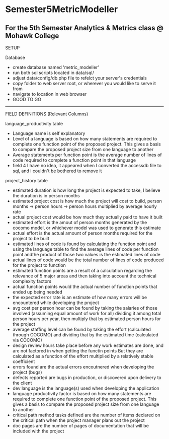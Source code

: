 # Semester5MetricModeller
For the 5th Semester Analytics &amp; Metrics class @ Mohawk College
--------------------------------------------------------------------------------------------------------------------------------

SETUP

Database
  - create database named 'metric_modeller'
  - run both sql scripts located in data/sql/
  - adjust data/config/db.php file to refelct your server's credentials
  - copy folder to web server root, or wherever you would like to serve it from
  - navigate to location in web browser
  - GOOD TO GO

--------------------------------------------------------------------------------------------------------------------------------

FIELD DEFINITIONS (Relevant Columns)

language_productivity table
  - Language name is self explanatory
  - Level of a language is based on how many statements are required to complete one function point of the proposed project.
    This gives a basis to compare the proposed project size from one language to another
  - Average statements per function point is the average number of lines of code required to complete a function point in that language
  - field 4 I have no idea, it appeared when I converted the accessdb file to sql, and i couldn't be bothered to remove it

project_history table
  - estimated duration is how long the project is expected to take, I believe the duration is in person months
  - estimated project cost is how much the project will cost to build, person months -> person hours -> person hours multiplied by average hourly rate
  - actual project cost would be how much they actually paid to have it built
  - estimated effort is the amout of person months generated by the cocomo model, or whichever model was used to generate this estimate
  - actual effort is the actual amount of person months required for the project to be built
  - estimated lines of code is found by calculating the function point and using the language table to find the average lines of code
    per function point andthe product of those two values is the estimated lines of code
  - actual lines of code would be the total number of lines of code produced for the project to function
  - estimated function points are a result of a calculation regarding the relevance of 5 major areas and then taking into account the technical 
    complexity factors
  - actual function points would the actual number of function points that ended up being needed
  - the expected error rate is an estimate of how many errors will be encountered while developing the project
  - avg cost per person hour can be found by taking the salaries of those involved (assuming equal amount of work for all)
    dividing it among total person hours per year, then multiply that by estimated person hours for the project
  - average staffing level can be found by taking the effort (calculated through COCOMO) and dividing that by the estimated time (calculated via COCOMO)
  - design review hours take place before any work estimates are done, and are not factored in when getting the functin points
    But they are calculated as a function of the effort multiplied by a relatively stable coefficient
  - errors found are the actual errors encoutnered when developing the project (bugs)
  - defects reported are bugs in production, or discovered upon delivery to the client
  - dev language is the language(s) used when developing the application
  - language productivity factor is based on how many statements are required to complete one function point of the proposed project.
    This gives a basis to compare the proposed project size from one language to another
  - critical path method tasks defined are the number of items declared on the critical path when the project manager plans out the project
  - doc pages are the number of pages of documentation that will be included with the project
